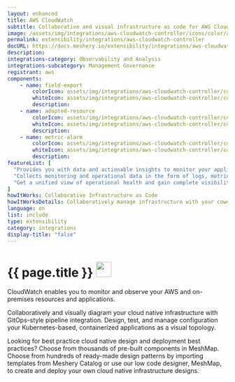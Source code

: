 ```yaml
---
layout: enhanced
title: AWS CloudWatch
subtitle: Collaborative and visual infrastructure as code for AWS CloudWatch
image: /assets/img/integrations/aws-cloudwatch-controller/icons/color/aws-cloudwatch-controller-color.svg
permalink: extensibility/integrations/aws-cloudwatch-controller
docURL: https://docs.meshery.io/extensibility/integrations/aws-cloudwatch-controller
description: 
integrations-category: Observability and Analysis
integrations-subcategory: Management Governance
registrant: aws
components: 
	- name: field-export
		colorIcon: assets/img/integrations/aws-cloudwatch-controller/components/field-export/icons/color/field-export-color.svg
		whiteIcon: assets/img/integrations/aws-cloudwatch-controller/components/field-export/icons/white/field-export-white.svg
		description: 
	- name: adopted-resource
		colorIcon: assets/img/integrations/aws-cloudwatch-controller/components/adopted-resource/icons/color/adopted-resource-color.svg
		whiteIcon: assets/img/integrations/aws-cloudwatch-controller/components/adopted-resource/icons/white/adopted-resource-white.svg
		description: 
	- name: metric-alarm
		colorIcon: assets/img/integrations/aws-cloudwatch-controller/components/metric-alarm/icons/color/metric-alarm-color.svg
		whiteIcon: assets/img/integrations/aws-cloudwatch-controller/components/metric-alarm/icons/white/metric-alarm-white.svg
		description: 
featureList: [
  "Provides you with data and actionable insights to monitor your applications, respond to system-wide performance changes, and optimize resource utilization.",
  "Collects monitoring and operational data in the form of logs, metrics, and traces.",
  "Get a unified view of operational health and gain complete visibility of your AWS resources, applications, and services running on AWS and on-premises."
]
howItWorks: Collaborative Infrastructure as Code
howItWorksDetails: Collaboratively manage infrastructure with your coworkers synchronously sharing the same designs.
language: en
list: include
type: extensibility
category: integrations
display-title: "false"
---
```

<h1>{{ page.title }} <img src="{{ page.image }}" style="width: 35px; height: 35px;" /></h1>

<p>
CloudWatch enables you to monitor and observe your AWS and on-premises resources and applications.
</p>
<p>
    Collaboratively and visually diagram your cloud native infrastructure with GitOps-style pipeline integration. Design, test, and manage configuration your Kubernetes-based, containerized applications as a visual topology.
</p>
<p>
    Looking for best practice cloud native design and deployment best practices? Choose from thousands of pre-built components in MeshMap. Choose from hundreds of ready-made design patterns by importing templates from Meshery Catalog or use our low code designer, MeshMap, to create and deploy your own cloud native infrastructure designs.
</p>
